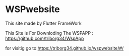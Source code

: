 # WSPwebsite

This site made by Flutter FrameWork

This Site is For Downloding The WSPAPP : https://github.com/triborg34/WspApp

for visitig go to:https://triborg34.github.io/wspwebsite/#/
